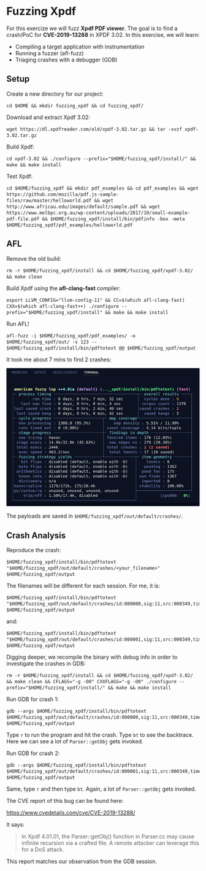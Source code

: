 # Fuzzing Xpdf

For this exercize we will fuzz **Xpdf PDF viewer**. The goal is to find a crash/PoC for **CVE-2019-13288** in XPDF 3.02. In this exercise, we will learn:

- Compiling a target application with instrumentation
- Running a fuzzer (afl-fuzz)
- Triaging crashes with a debugger (GDB)

## Setup

Create a new directory for our project:

```shell
cd $HOME && mkdir fuzzing_xpdf && cd fuzzing_xpdf/
```

Download and extract Xpdf 3.02:

```shell
wget https://dl.xpdfreader.com/old/xpdf-3.02.tar.gz && tar -xvzf xpdf-3.02.tar.gz
```

Build Xpdf:

```shell
cd xpdf-3.02 && ./configure --prefix="$HOME/fuzzing_xpdf/install/" && make && make install
```

Test Xpdf:

```shell
cd $HOME/fuzzing_xpdf && mkdir pdf_examples && cd pdf_examples && wget https://github.com/mozilla/pdf.js-sample-files/raw/master/helloworld.pdf && wget http://www.africau.edu/images/default/sample.pdf && wget https://www.melbpc.org.au/wp-content/uploads/2017/10/small-example-pdf-file.pdf && $HOME/fuzzing_xpdf/install/bin/pdfinfo -box -meta $HOME/fuzzing_xpdf/pdf_examples/helloworld.pdf
```

## AFL

Remove the old build:

```shell
rm -r $HOME/fuzzing_xpdf/install && cd $HOME/fuzzing_xpdf/xpdf-3.02/ && make clean
```

Build Xpdf using the **afl-clang-fast** compiler:

```shell
export LLVM_CONFIG="llvm-config-11" && CC=$(which afl-clang-fast) CXX=$(which afl-clang-fast++) ./configure --prefix="$HOME/fuzzing_xpdf/install" && make && make install
```

Run AFL!

```shell
afl-fuzz -i $HOME/fuzzing_xpdf/pdf_examples/ -o $HOME/fuzzing_xpdf/out/ -s 123 -- $HOME/fuzzing_xpdf/install/bin/pdftotext @@ $HOME/fuzzing_xpdf/output
```

It took me about 7 mins to find 2 crashes:

![afl](./afl.png)

The payloads are saved in `$HOME/fuzzing_xpdf/out/default/crashes/`.

## Crash Analysis

Reproduce the crash:

```shell
$HOME/fuzzing_xpdf/install/bin/pdftotext "$HOME/fuzzing_xpdf/out/default/crashes/<your_filename>" $HOME/fuzzing_xpdf/output
```

The filenames will be different for each session. For me, it is:

```shell
$HOME/fuzzing_xpdf/install/bin/pdftotext "$HOME/fuzzing_xpdf/out/default/crashes/id:000000,sig:11,src:000349,time:236891,execs:136205,op:havoc,rep:16" $HOME/fuzzing_xpdf/output
```

and:

```shell
$HOME/fuzzing_xpdf/install/bin/pdftotext "$HOME/fuzzing_xpdf/out/default/crashes/id:000001,sig:11,src:000349,time:282507,execs:161195,op:havoc,rep:16" $HOME/fuzzing_xpdf/output
```

Digging deeper, we recompile the binary with debug info in order to investigate the crashes in GDB:

```shell
rm -r $HOME/fuzzing_xpdf/install && cd $HOME/fuzzing_xpdf/xpdf-3.02/ && make clean && CFLAGS="-g -O0" CXXFLAGS="-g -O0" ./configure --prefix="$HOME/fuzzing_xpdf/install/" && make && make install
```

Run GDB for crash 1:

```shell
gdb --args $HOME/fuzzing_xpdf/install/bin/pdftotext $HOME/fuzzing_xpdf/out/default/crashes/id:000000,sig:11,src:000349,time:236891,execs:136205,op:havoc,rep:16 $HOME/fuzzing_xpdf/output
```

Type `r` to run the program and hit the crash. Type `bt` to see the backtrace. Here we can see a lot of `Parser::getObj` gets invoked.

Run GDB for crash 2:

```shell
gdb --args $HOME/fuzzing_xpdf/install/bin/pdftotext $HOME/fuzzing_xpdf/out/default/crashes/id:000001,sig:11,src:000349,time:282507,execs:161195,op:havoc,rep:16 $HOME/fuzzing_xpdf/output
```

Same, type `r` and then type `bt`. Again, a lot of `Parser::getObj` gets invoked.

The CVE report of this bug can be found here:

https://www.cvedetails.com/cve/CVE-2019-13288/

It says:

> In Xpdf 4.01.01, the Parser::getObj() function in Parser.cc may cause infinite recursion via a crafted file. A remote attacker can leverage this for a DoS attack.

This report matches our observation from the GDB session.
